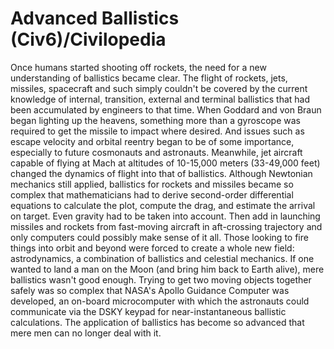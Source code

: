 # Advanced Ballistics (Civ6)/Civilopedia

Once humans started shooting off rockets, the need for a new understanding of ballistics became clear. The flight of rockets, jets, missiles, spacecraft and such simply couldn't be covered by the current knowledge of internal, transition, external and terminal ballistics that had been accumulated by engineers to that time. When Goddard and von Braun began lighting up the heavens, something more than a gyroscope was required to get the missile to impact where desired. And issues such as escape velocity and orbital reentry began to be of some importance, especially to future cosmonauts and astronauts. Meanwhile, jet aircraft capable of flying at Mach at altitudes of 10-15,000 meters (33-49,000 feet) changed the dynamics of flight into that of ballistics.
Although Newtonian mechanics still applied, ballistics for rockets and missiles became so complex that mathematicians had to derive second-order differential equations to calculate the plot, compute the drag, and estimate the arrival on target. Even gravity had to be taken into account. Then add in launching missiles and rockets from fast-moving aircraft in aft-crossing trajectory and only computers could possibly make sense of it all.
Those looking to fire things into orbit and beyond were forced to create a whole new field: astrodynamics, a combination of ballistics and celestial mechanics. If one wanted to land a man on the Moon (and bring him back to Earth alive), mere ballistics wasn't good enough. Trying to get two moving objects together safely was so complex that NASA's Apollo Guidance Computer was developed, an on-board microcomputer with which the astronauts could communicate via the DSKY keypad for near-instantaneous ballistic calculations.
The application of ballistics has become so advanced that mere men can no longer deal with it.